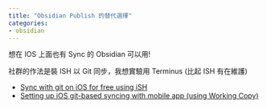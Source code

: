 ```yaml
---
title: "Obsidian Publish 的替代選擇"
categories:
- obsidian
---
```

想在 IOS 上面也有 Sync 的 Obsidian 可以用!

社群的作法是裝 ISH 以 Git 同步，我想實驗用 Terminus (比起 ISH 有在維護)

- [Sync with git on iOS for free using iSH](https://forum.obsidian.md/t/mobile-sync-with-git-on-ios-for-free-using-ish/20861)
- [Setting up iOS git-based syncing with mobile app (using Working Copy)](https://forum.obsidian.md/t/mobile-setting-up-ios-git-based-syncing-with-mobile-app-using-working-copy/16499)
